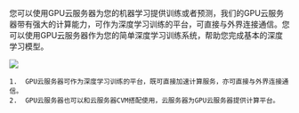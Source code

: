 您可以使用GPU云服务器为您的机器学习提供训练或者预测，我们的GPU云服务器带有强大的计算能力，可作为深度学习训练的平台，可直接与外界连接通信。您可以使用GPU云服务器作为您的简单深度学习训练系统，帮助您完成基本的深度学习模型。

![](//mc.qcloudimg.com/static/img/621341ff952d6377e87c499985ea81d3/image.png)


	1.	GPU云服务器可作为深度学习训练的平台，既可直接加速计算服务，亦可直接与外界连接通信。
	2.	GPU云服务器也可以和云服务器CVM搭配使用，云服务器为GPU云服务器提供计算平台。 

